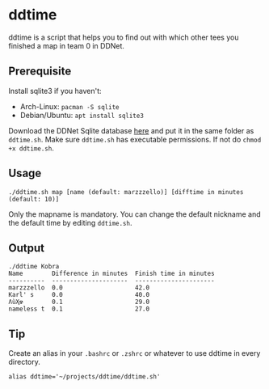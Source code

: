 # ddtime
ddtime is a script that helps you to find out with which other tees you finished a map in team 0 in DDNet.

## Prerequisite
Install sqlite3 if you haven't: 
- Arch-Linux: `pacman -S sqlite`
- Debian/Ubuntu: `apt install sqlite3`

Download the DDNet Sqlite database [here](https://ddnet.tw/stats/ddnet.sqlite.zip) and put it in the same folder as `ddtime.sh`.
Make sure `ddtime.sh` has executable permissions. If not do `chmod +x ddtime.sh`.

## Usage
```
./ddtime.sh map [name (default: marzzzello)] [difftime in minutes (default: 10)]
```
Only the mapname is mandatory. You can change the default nickname and the default time by editing `ddtime.sh`.

## Output
```
./ddtime Kobra        
Name        Difference in minutes  Finish time in minutes
----------  ---------------------  ----------------------
marzzzello  0.0                    42.0                  
Karl' s     0.0                    40.0                  
ɅùҲ☢        0.1                    29.0                  
nameless t  0.1                    27.0   
```

## Tip
Create an alias in your `.bashrc` or `.zshrc` or whatever to use ddtime in every directory.
```
alias ddtime='~/projects/ddtime/ddtime.sh'
```
